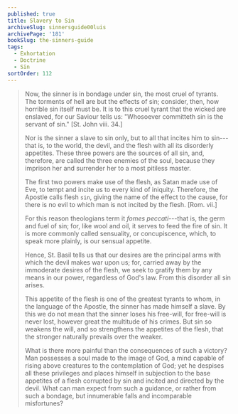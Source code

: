 ```yaml
---
published: true
title: Slavery to Sin
archiveSlug: sinnersguide00luis
archivePage: '181'
bookSlug: the-sinners-guide
tags:
  - Exhortation
  - Doctrine
  - Sin
sortOrder: 112
---
```


> Now, the sinner is in bondage under sin, the most cruel of tyrants. The torments of hell are but the effects of sin; consider, then, how horrible sin itself must be. It is to this cruel tyrant that the wicked are enslaved, for our Saviour tells us: "Whosoever committeth sin is the servant of sin." [St. John viii. 34.]
> 
> Nor is the sinner a slave to sin only, but to all that incites him to sin---that is, to the world, the devil, and the flesh with all its disorderly appetites. These three powers are the sources of all sin, and, therefore, are called the three enemies of the soul, because they imprison her and surrender her to a most pitiless master.
> 
> The first two powers make use of the flesh, as Satan made use of Eve, to tempt and incite us to every kind of iniquity. Therefore, the Apostle calls flesh `sin`, giving the name of the effect to the cause, for there is no evil to which man is not incited by the flesh. [Rom. vii.]
> 
> For this reason theologians term it *fomes peccati*---that is, the germ and fuel of sin; for, like wool and oil, it serves to feed the fire of sin. It is more commonly called sensuality, or concupiscence, which, to speak more plainly, is our sensual appetite.
> 
> Hence, St. Basil tells us that our desires are the principal arms with which the devil makes war upon us; for, carried away by the immoderate desires of the flesh, we seek to gratify them by any means in our power, regardless of God's law. From this disorder all sin arises.
> 
> This appetite of the flesh is one of the greatest tyrants to whom, in the language of the Apostle, the sinner has made himself a slave. By this we do not mean that the sinner loses his free-will, for free-will is never lost, however great the multitude of his crimes. But sin so weakens the will, and so strengthens the appetites of the flesh, that the stronger naturally prevails over the weaker.
> 
> What is there more painful than the consequences of such a victory? Man possesses a soul made to the image of God, a mind capable of rising above creatures to the contemplation of God; yet he despises all these privileges and places himself in subjection to the base appetites of a flesh corrupted by sin and incited and directed by the devil. What can man expect from such a guidance, or rather from such a bondage, but innumerable falls and incomparable misfortunes?

